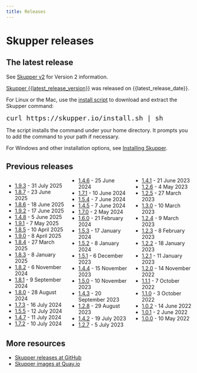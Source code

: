 ```yaml
---
title: Releases
---
```


# Skupper releases

## The latest release


See [Skupper v2](/v2/index.html) for Version 2 information.


[Skupper {{latest_release_version}}][release-page] was released on {{latest_release_date}}.

For Linux or the Mac, use the [install script][install-script] to
download and extract the Skupper command:

<pre><code style="font-size: 1.3em;">curl https://skupper.io/install.sh | sh</code></pre>

The script installs the command under your home directory.  It prompts
you to add the command to your path if necessary.

For Windows and other installation options, see [Installing
Skupper](/install/index.html).

[release-page]: https://github.com/skupperproject/skupper/releases/tag/{{latest_release_version}}
[install-script]: https://github.com/skupperproject/skupper-website/blob/main/docs/install.sh

## Previous releases

<div style="column-count: 3;">

* [1.9.3](https://github.com/skupperproject/skupper/releases/tag/1.9.3) - 31 July 2025
* [1.8.7](https://github.com/skupperproject/skupper/releases/tag/1.8.7) - 23 June 2025
* [1.8.6](https://github.com/skupperproject/skupper/releases/tag/1.8.6) - 18 June 2025
* [1.9.2](https://github.com/skupperproject/skupper/releases/tag/1.9.2) - 17 June 2025
* [1.4.8](https://github.com/skupperproject/skupper/releases/tag/1.4.8) - 5 June 2025
* [1.9.1](https://github.com/skupperproject/skupper/releases/tag/1.9.1) - 7 May 2025
* [1.8.5](https://github.com/skupperproject/skupper/releases/tag/1.8.5) - 10 April 2025
* [1.9.0](https://github.com/skupperproject/skupper/releases/tag/1.9.0) - 8 April 2025
* [1.8.4](https://github.com/skupperproject/skupper/releases/tag/1.8.4) - 27 March 2025
* [1.8.3](https://github.com/skupperproject/skupper/releases/tag/1.8.3) - 8 January 2025
* [1.8.2](https://github.com/skupperproject/skupper/releases/tag/1.8.2) - 6 November 2024
* [1.8.1](https://github.com/skupperproject/skupper/releases/tag/1.8.1) - 9 September 2024
* [1.8.0](https://github.com/skupperproject/skupper/releases/tag/1.8.0) - 28 August 2024
* [1.7.3](https://github.com/skupperproject/skupper/releases/tag/1.7.3) - 16 July 2024
* [1.5.5](https://github.com/skupperproject/skupper/releases/tag/1.5.5) - 12 July 2024
* [1.4.7](https://github.com/skupperproject/skupper/releases/tag/1.4.7) - 11 July 2024
* [1.7.2](https://github.com/skupperproject/skupper/releases/tag/1.7.2) - 10 July 2024
* [1.4.6](https://github.com/skupperproject/skupper/releases/tag/1.4.6) - 25 June 2024
* [1.7.1](https://github.com/skupperproject/skupper/releases/tag/1.7.1) - 10 June 2024
* [1.5.4](https://github.com/skupperproject/skupper/releases/tag/1.5.4) - 7 June 2024
* [1.4.5](https://github.com/skupperproject/skupper/releases/tag/1.4.5) - 7 June 2024
* [1.7.0](https://github.com/skupperproject/skupper/releases/tag/1.7.0) - 2 May 2024
* [1.6.0](https://github.com/skupperproject/skupper/releases/tag/1.6.0) - 21 February 2024
* [1.5.3](https://github.com/skupperproject/skupper/releases/tag/1.5.3) - 17 January 2024
* [1.5.2](https://github.com/skupperproject/skupper/releases/tag/1.5.2) - 8 January 2024
* [1.5.1](https://github.com/skupperproject/skupper/releases/tag/1.5.1) - 6 December 2023
* [1.4.4](https://github.com/skupperproject/skupper/releases/tag/1.4.4) - 15 November 2023
* [1.5.0](https://github.com/skupperproject/skupper/releases/tag/1.5.0) - 10 November 2023
* [1.4.3](https://github.com/skupperproject/skupper/releases/tag/1.4.3) - 20 September 2023
* [1.2.8](https://github.com/skupperproject/skupper/releases/tag/1.2.8) - 29 August 2023
* [1.4.2](https://github.com/skupperproject/skupper/releases/tag/1.4.2) - 19 July 2023
* [1.2.7](https://github.com/skupperproject/skupper/releases/tag/1.2.7) - 5 July 2023
* [1.4.1](https://github.com/skupperproject/skupper/releases/tag/1.4.1) - 21 June 2023
* [1.2.6](https://github.com/skupperproject/skupper/releases/tag/1.2.6) - 4 May 2023
* [1.2.5](https://github.com/skupperproject/skupper/releases/tag/1.2.5) - 27 March 2023
* [1.3.0](https://github.com/skupperproject/skupper/releases/tag/1.3.0) - 10 March 2023
* [1.2.4](https://github.com/skupperproject/skupper/releases/tag/1.2.4) - 9 March 2023
* [1.2.3](https://github.com/skupperproject/skupper/releases/tag/1.2.3) - 8 February 2023
* [1.2.2](https://github.com/skupperproject/skupper/releases/tag/1.2.2) - 18 January 2023
* [1.2.1](https://github.com/skupperproject/skupper/releases/tag/1.2.1) - 11 January 2023
* [1.2.0](https://github.com/skupperproject/skupper/releases/tag/1.2.0) - 14 November 2022
* [1.1.1](https://github.com/skupperproject/skupper/releases/tag/1.1.1) - 7 October 2022
* [1.1.0](https://github.com/skupperproject/skupper/releases/tag/1.1.0) - 3 October 2022
* [1.0.2](https://github.com/skupperproject/skupper/releases/tag/1.0.2) - 14 June 2022
* [1.0.1](https://github.com/skupperproject/skupper/releases/tag/1.0.1) - 2 June 2022
* [1.0.0](https://github.com/skupperproject/skupper/releases/tag/1.0.0) - 10 May 2022

</div>

## More resources

* [Skupper releases at GitHub](https://github.com/skupperproject/skupper/releases)
* [Skupper images at Quay.io](https://quay.io/organization/skupper)
